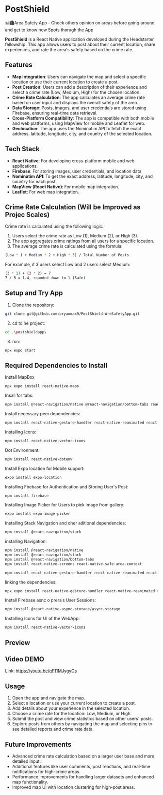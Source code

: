 # PostShield
📊🏙️Area Safety App - Check others opinion on areas before going around and get to know new Spots thorugh the App

**PostShield** is a React Native application developed during the Headstarter fellowship. This app allows users to post about their current location, share experiences, and rate the area's safety based on the crime rate.

## Features

- **Map Integration**: Users can navigate the map and select a specific location or use their current location to create a post.
- **Post Creation**: Users can add a description of their experience and select a crime rate (Low, Medium, High) for the chosen location.
- **Crime Rate Calculation**: The app calculates an average crime rate based on user input and displays the overall safety of the area.
- **Data Storage**: Posts, images, and user credentials are stored using Firebase, ensuring real-time data retrieval.
- **Cross-Platform Compatibility**: The app is compatible with both mobile and web platforms, using MapView for mobile and Leaflet for web.
- **Geolocation**: The app uses the Nominatim API to fetch the exact address, latitude, longitude, city, and country of the selected location.

## Tech Stack

- **React Native**: For developing cross-platform mobile and web applications.
- **Firebase**: For storing images, user credentials, and location data.
- **Nominatim API**: To get the exact address, latitude, longitude, city, and country for each post.
- **MapView (React Native)**: For mobile map integration.
- **Leaflet**: For web map integration.

## Crime Rate Calculation (Will be Improved as Projec Scales)

Crime rate is calculated using the following logic:

1. Users select the crime rate as Low (1), Medium (2), or High (3).
2. The app aggregates crime ratings from all users for a specific location.
3. The average crime rate is calculated using the formula:

```bash
(Low * 1 + Medium * 2 + High * 3) / Total Number of Posts
```

For example, if 3 users select Low and 2 users select Medium:

```bash
(3 * 1) + (2 * 2) = 7
7 / 5 = 1.4, rounded down to 1 (Safe)
```

## Setup and Try App

1. Clone the repository:

```bash
git clone git@github.com:bryanmax9/PostShield-AreSafetyApp.git
```

2. cd to he project:

```bash
cd .\postshieldapp\
```

3. run:

```bash
npx expo start
```

## Required Dependencies to Install

Install MapBox

```bash
npx expo install react-native-maps

```

Insall for tabs:

```bash
npm install @react-navigation/native @react-navigation/bottom-tabs react-native-screens react-native-safe-area-context
```

Install necessary peer dependencies:

```bash
npm install react-native-gesture-handler react-native-reanimated react-native-screens react-native-safe-area-context @react-native-community/masked-view
```

Installing Icons:

```bash
npm install react-native-vector-icons

```

Dot Environment:

```bash
npm install react-native-dotenv

```

Install Expo location for Mobile support:

```bash
expo install expo-location
```

Installing Firebase for Authentication and Storing User's Post:

```bash
npm install firebase

```

Installing Image Picker for Users to pick image from gallery:

```bash
expo install expo-image-picker
```

Installing Stack Navigation and oher aditional dependencies:

```bash
npm install @react-navigation/stack
```

installing Navigation:

```bash
npm install @react-navigation/native
npm install @react-navigation/stack
npm install @react-navigation/bottom-tabs
npm install react-native-screens react-native-safe-area-context
```

```bash
npm install react-native-gesture-handler react-native-reanimated react-native-screens react-native-safe-area-context @react-native-community/masked-view
```

linking the dependencies:

```bash
npx expo install react-native-gesture-handler react-native-reanimated react-native-screens react-native-safe-area-context @react-native-community/masked-view
```

Install Firebase asnc o prersis User Sessions:

```bash
npm install @react-native-async-storage/async-storage

```

Installing Icons for UI of the WebApp:

```bash
npm install react-native-vector-icons
```
## Preview

## Video DEMO

Link: https://youtu.be/qF11MJygyGs


## Usage

1. Open the app and navigate the map.
2. Select a location or use your current location to create a post.
3. Add details about your experience in the selected location.
4. Choose a crime rate for the location: Low, Medium, or High.
5. Submit the post and view crime statistics based on other users' posts.
6. Explore posts from others by navigating the map and selecting pins to see detailed reports and crime rate data.

## Future Improvements

- Advanced crime rate calculation based on a larger user base and more detailed input.
- Additional features like user comments, post reactions, and real-time notifications for high-crime areas.
- Performance improvements for handling larger datasets and enhanced map functionality.
- Improved map UI with location clustering for high-post areas.
